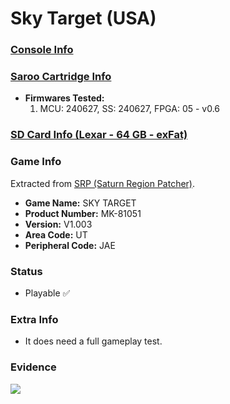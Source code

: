 # Sky Target (USA)

### [Console Info](../../../../../Info/Consoles/VA13/README.md)

### [Saroo Cartridge Info](../../../../../Info/Cartridges/GuangzhouSanStarOnlineShop/1.6/README.md)

- <b>Firmwares Tested:</b>
  1. MCU: 240627, SS: 240627, FPGA: 05 - v0.6

### [SD Card Info (Lexar - 64 GB - exFat)](../../../../../Info/SdCards/Lexar/64GB/exfat/README.md)

### Game Info

Extracted from [SRP (Saturn Region Patcher)](https://segaxtreme.net/resources/saturn-region-patcher.81/download).

- <b>Game Name:</b> SKY TARGET
- <b>Product Number:</b> MK-81051
- <b>Version:</b> V1.003
- <b>Area Code:</b> UT
- <b>Peripheral Code:</b> JAE

### Status

- Playable :white_check_mark:

### Extra Info

- It does need a full gameplay test.

### Evidence

[![](https://img.youtube.com/vi/Bfjiz0DA6EY/0.jpg)](https://www.youtube.com/watch?v=Bfjiz0DA6EY)

